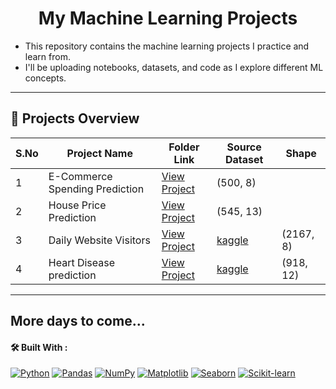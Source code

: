 
<!--<img src="https://image.shutterstock.com/image-vector/machine-learning-banner-web-icon-260nw-1110900704.jpg" width=90% align="center">-->
<h1 align="center" size=50>My Machine Learning Projects </h1>

- This repository contains the machine learning projects I practice and learn from.  
- I'll be uploading notebooks, datasets, and code as I explore different ML concepts.

---
## 📁 Projects Overview

| S.No | Project Name                                       | Folder Link                                                                                   | Source Dataset |  Shape |
|------|----------------------------------------------------|-----------------------------------------------------------------------------------------------|-------------------|----------|
| 1    | E-Commerce Spending Prediction                     | [View Project](https://github.com/kammala-kalyan/My-ML-Projects/tree/main/Basic/E-Commerce) | (500, 8) |
| 2    | House Price Prediction                             | [View Project](https://github.com/kammala-kalyan/My-ML-Projects/tree/main/Basic/House%20prices) | (545, 13) |
| 3    | Daily Website Visitors                             | [View Project](https://github.com/kammala-kalyan/My-ML-Projects/tree/main/Basic/Daily%20Website%20Visitors) | [kaggle](https://www.kaggle.com/datasets/bobnau/daily-website-visitors) | (2167, 8) |
| 4    | Heart Disease prediction                    | [View Project](https://github.com/kammala-kalyan/My-ML-Projects/tree/main/Basic/Heart%20Disease%20Prediction) | [kaggle]() | (918, 12) |
---
More days to come...
---

#### 🛠 Built With :

[![Python](https://img.shields.io/badge/Python-3776AB?style=for-the-badge&logo=python&logoColor=white)](https://www.python.org/) [![Pandas](https://img.shields.io/badge/Pandas-150458?style=for-the-badge&logo=pandas&logoColor=white)](https://pandas.pydata.org/) [![NumPy](https://img.shields.io/badge/NumPy-013243?style=for-the-badge&logo=numpy&logoColor=white)](https://numpy.org/) [![Matplotlib](https://img.shields.io/badge/Matplotlib-2C5AA0?style=for-the-badge&logo=matplotlib&logoColor=white)](https://matplotlib.org/) [![Seaborn](https://img.shields.io/badge/Seaborn-5385A0?style=for-the-badge&logo=seaborn&logoColor=white)](https://seaborn.pydata.org/) [![Scikit-learn](https://img.shields.io/badge/Scikit--learn-F7931E?style=for-the-badge&logo=scikit-learn&logoColor=white)](https://scikit-learn.org/stable/)
